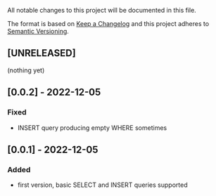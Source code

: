 All notable changes to this project will be documented in this file.

The format is based on [Keep a Changelog](http://keepachangelog.com/en/1.0.0/)
and this project adheres to [Semantic Versioning](http://semver.org/spec/v2.0.0.html).

## [UNRELEASED]
(nothing yet)

## [0.0.2] - 2022-12-05
### Fixed
- INSERT query producing empty WHERE sometimes

## [0.0.1] - 2022-12-05
### Added
- first version, basic SELECT and INSERT queries supported
